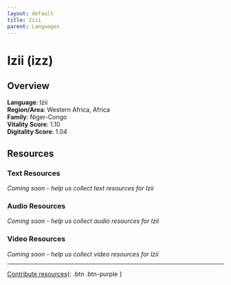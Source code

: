 ```yaml
---
layout: default
title: Izii
parent: Languages
---
```


# Izii (izz)

## Overview

**Language**: Izii  
**Region/Area**: Western Africa, Africa  
**Family**: Niger-Congo  
**Vitality Score**: 1.10  
**Digitality Score**: 1.04  

## Resources

### Text Resources
*Coming soon - help us collect text resources for Izii*

### Audio Resources
*Coming soon - help us collect audio resources for Izii*

### Video Resources
*Coming soon - help us collect video resources for Izii*

---

[Contribute resources](https://fairtrain.github.io/){: .btn .btn-purple }
